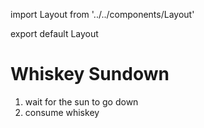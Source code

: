 import Layout from '../../components/Layout'

export default Layout

# Whiskey Sundown

1.  wait for the sun to go down
2.  consume whiskey
